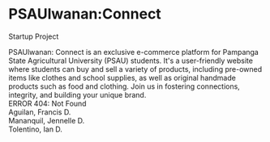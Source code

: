 # PSAUlwanan:Connect
Startup Project

PSAUlwanan: Connect is an exclusive e-commerce platform for Pampanga State Agricultural University (PSAU) students. It's a user-friendly website where students can buy and sell a variety of products, including pre-owned items like clothes and school supplies, as well as original handmade products such as food and clothing. Join us in fostering connections, integrity, and building your unique brand.
<br>
ERROR 404: Not Found <br>
Aguilan, Francis D. <br>
Mananquil, Jennelle D. <br>
Tolentino, Ian D.
